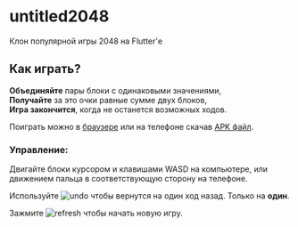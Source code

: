 # untitled2048

Клон популярной игры 2048 на Flutter'е

## Как играть?

**Объединяйте** пары блоки с одинаковыми значениями,  
**Получайте** за это очки равные сумме двух блоков,  
**Игра закончится**, когда не останется возможных ходов.

Поиграть можно в [браузере](https://iiinfernodashii.github.io/untitled2048/) или на телефоне скачав [APK файл](https://github.com/iIInfernoDashIi/untitled2048/releases/latest).

### Управление:

Двигайте блоки курсором и клавишами WASD на компьютере, или движением пальца в соответствующую сторону на телефоне.

Используйте ![undo](https://github.com/iIInfernoDashIi/untitled2048/assets/51493954/228d1494-79fc-4cef-bd26-242732662d8a) чтобы вернутся на один ход назад. Только на **один**.

Зажмите ![refresh](https://github.com/iIInfernoDashIi/untitled2048/assets/51493954/44e289b9-25d8-41f9-a513-80f917a5a860) чтобы начать новую игру.


